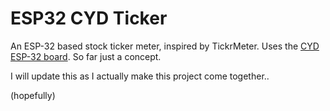 # ESP32 CYD Ticker
An ESP-32 based stock ticker meter, inspired by TickrMeter. Uses the [CYD ESP-32 board](https://github.com/witnessmenow/ESP32-Cheap-Yellow-Display). So far just a concept.

I will update this as I actually make this project come together..

(hopefully)
